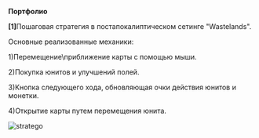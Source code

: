 <B>Портфолио</B>


<B>[1]</B>Пошаговая стратегия в постапокалиптическом сетинге "Wastelands".

Основные реализованные механики:

1)Перемещение\приближение карты с помощью мыши.

2)Покупка юнитов и улучшений полей.

3)Кнопка следующего хода, обновляющая очки действия юнитов и монетки.

4)Открытие карты путем перемещения юнита.

![stratego](https://github.com/user-attachments/assets/69340426-ffe3-4791-ad4a-581ae4ae03d3)
